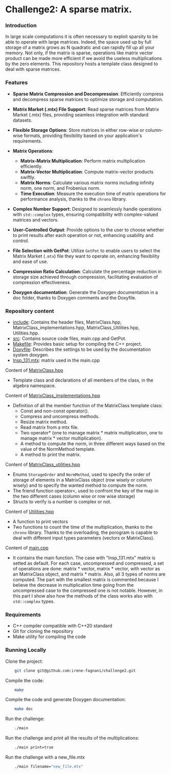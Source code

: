 # Challenge2: A sparse matrix.

### Introduction
In large scale computations it is often necessary to exploit sparsity to be able to operate with large matrices. Indeed, the space used up by full storage of a matrix grows as N quadratic and can rapidly fill up all your memory. Not only, if the matrix is sparse, operations like matrix vector product can be made more efficient if we avoid the useless multiplications by the zero elements. This repository hosts a template class designed to deal with sparse matrices.

### Features

- **Sparse Matrix Compression and Decompression**: Efficiently compress and decompress sparse matrices to optimize storage and computation.

- **Matrix Market (.mtx) File Support**: Read sparse matrices from Matrix Market (.mtx) files, providing seamless integration with standard datasets.

- **Flexible Storage Options**: Store matrices in either row-wise or column-wise formats, providing flexibility based on your application's requirements.

- **Matrix Operations**:
  - **Matrix-Matrix Multiplication**: Perform matrix multiplication efficiently.
  - **Matrix-Vector Multiplication**: Compute matrix-vector products swiftly.
  - **Matrix Norms**: Calculate various matrix norms including infinity norm, one norm, and Frobenius norm.
  - **Time Execution**: Measure the execution time of matrix operations for performance analysis, thanks to the `chrono` library.

- **Complex Number Support**: Designed to seamlessly handle operations with `std::complex` types, ensuring compatibility with complex-valued matrices and vectors.

- **User-Controlled Output**: Provide options to the user to choose whether to print results after each operation or not, enhancing usability and control.

- **File Selection with GetPot**: Utilize `GetPot` to enable users to select the Matrix Market (`.mtx`) file they want to operate on, enhancing flexibility and ease of use.

- **Compression Ratio Calculation**: Calculate the percentage reduction in storage size achieved through compression, facilitating evaluation of compression effectiveness.

- **Doxygen documentation**: Generate the Doxygen documentation in a doc folder, thanks to Doxygen comments and the Doxyfile.

### Repository content
+ [include](https://github.com/irene-fagnani/challenge2/tree/main/include): Contains the header files, MatrixClass.hpp, MatrixClass_implementations.hpp, MatrixClass_Utilities.hpp, Utilities.hpp.
+ [src](https://github.com/irene-fagnani/challenge2/tree/main/src): Contains source code files, main.cpp and GetPot.
+ [Makefile](https://github.com/irene-fagnani/challenge2/blob/main/Makefile): Provides basic setup for compiling the C++ project.
+ [Doxyfile](https://github.com/irene-fagnani/challenge2/blob/main/Doxyfile): Describes the settings to be used by the documentation system doxygen.
+ [lnsp_131.mtx](https://github.com/irene-fagnani/challenge2/blob/main/lnsp_131.mtx): matrix used in the main.cpp


Content of [MatrixClass.hpp](https://github.com/irene-fagnani/challenge2/blob/main/include/MatrixClass.hpp)

+ Template class and declarations of all members of the class, in the algebra namespace.


Content of  [MatrixClass_implementations.hpp](https://github.com/irene-fagnani/challenge2/blob/main/include/MatrixClass_implementations.hpp)

+ Definition of all the member function of the MatrixClass template class:
    - Const and non-const operator().
    - Compress and uncompress methods.
    - Resize matrix method.
    - Read matrix from a mtx file.
    - Two operator* (one to manage matrix * matrix multiplication, one to manage matrix * vector multiplication).
    - A method to compute the norm, in three different ways based on the value of the NormMethod template.
    - A method to print the matrix.


Content of [MatrixClass_utilities.hpp](https://github.com/irene-fagnani/challenge2/blob/main/include/MatrixClass_utilities.hpp)

+ Enums `StorageOrder` and `NormMethod`, used to specify the order of storage of elements in a MatrixClass object (row wisely or column wisely) and to specify the wanted method to compute the norm.
+ The friend function operator<, used to confront the key of the map in the two different cases (column wise or row wise storage)
+ Structs to verify is a number is complex or not.

Content of [Utilities.hpp](https://github.com/irene-fagnani/challenge2/blob/main/include/Utilities.hpp)
+ A function to print vectors
+ Two functions to count the time of the multiplication, thanks to the `chrono` library. Thanks to the overloading, the porogram is capable to deal with different input types parameters (vectors or MatrixClass).

Content of [main.cpp](https://github.com/irene-fagnani/challenge2/blob/main/src/main.cpp)
+ It contains the main function. The case with "lnsp_131.mtx" matrix is setted as default. For each case, uncompressed and compressed, a set of operations are done: matrix * vector, matrix * vector, with vector as an MatrixClass object, and matrix * matrix. Also, all 3 types of norms are computed. The part with the smallest matrix is ​​commented because I believe the decrease in multiplication time going from the uncompressed case to the compressed one is not notable. However, in this part I show also how the methods of the class works also with `std::complex` types.

### Requirements
+ C++ compiler compatible with C++20 standard
+ Git for cloning the repository
+ Make utility for compiling the code

### Running Locally

Clone the project:
```bash
    git clone git@github.com:irene-fagnani/challenge2.git
```
Compile the code:
```bash
    make
```

Compile the code and generate Doxygen documentation:
```bash
    make doc
```

Run the challenge:
```bash
    ./main
```

Run the challenge and print all the results of the multiplications:
```bash
    ./main print=true
```

Run the challenge with a new_file.mtx
```bash
    ./main filename="new_file.mtx"
```

